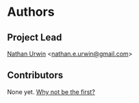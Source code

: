 # Authors

## Project Lead
[Nathan Urwin](https://github.com/NathanUrwin) &lt;nathan.e.urwin@gmail.com&gt;

## Contributors
None yet. [Why not be the first?](CONTRIBUTING.md)
